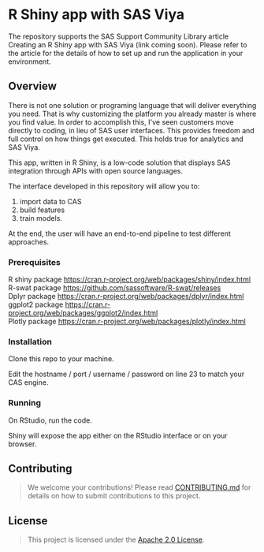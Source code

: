 # **R Shiny app with SAS Viya**
The repository supports the SAS Support Community Library article Creating an R Shiny app with SAS Viya (link coming soon). Please refer to the article for the details of how to set up and run the application in your environment.

## Overview

There is not one solution or programing language that will deliver everything you need. That is why customizing the platform you already master is where you find value. In order to accomplish this, I've seen customers move directly to coding, in lieu of SAS user interfaces. This provides freedom and full control on how things get executed. This holds true for analytics and SAS Viya. 

This app, written in R Shiny, is a low-code solution that displays SAS integration through APIs with open source languages.

The interface developed in this repository will allow you to:<br/>
1. import data to CAS <br/>
2. build features <br/>
3. train models.<br/>

At the end, the user will have an end-to-end pipeline to test different approaches.

### Prerequisites

R shiny package https://cran.r-project.org/web/packages/shiny/index.html <br/>
R-swat package https://github.com/sassoftware/R-swat/releases <br/>
Dplyr package https://cran.r-project.org/web/packages/dplyr/index.html <br/>
ggplot2 package https://cran.r-project.org/web/packages/ggplot2/index.html <br/>
Plotly package https://cran.r-project.org/web/packages/plotly/index.html <br/>
### Installation

Clone this repo to your machine.

Edit the hostname / port / username / password on line 23 to match your CAS engine.

### Running

On RStudio, run the code.

Shiny will expose the app either on the RStudio interface or on your browser.


## Contributing

> We welcome your contributions! Please read [CONTRIBUTING.md](CONTRIBUTING.md) for details on how to submit contributions to this project. 

## License

> This project is licensed under the [Apache 2.0 License](LICENSE).
